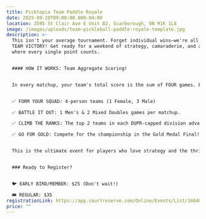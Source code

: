 ```yaml
---
title: Picktopia Team Paddle Royale
date: 2025-09-20T09:00:00.000-04:00
location: 3595 St Clair Ave E Unit B2, Scarborough, ON M1K 1L8
image: /images/uploads/team-pickleball-paddle-royale-template.jpg
description: >-
  This isn't your average tournament. Forget individual wins—we're all about
  TEAM VICTORY! Get ready for a weekend of strategy, camaraderie, and a format
  where every single point counts.


  #### HOW IT WORKS: Team Aggregate Scoring!


  In every matchup, your team's total score is the sum of FOUR games. Every dink, drive, and drop shot adds to your tournament-long leaderboard score!


  ✅ FORM YOUR SQUAD: 4-person teams (1 Female, 3 Male)

  ✅ BATTLE IT OUT: 1 Men's & 2 Mixed Doubles games per matchup.

  ✅ CLIMB THE RANKS: The top 2 teams in each DUPR-capped division advance.

  ✅ GO FOR GOLD: Compete for the championship in the Gold Medal Final! 🥇


  This is the ultimate event for players who love strategy and the thrill of team competition. Are you in?


  ### Ready to Register?


  🐦 EARLY BIRD/MEMBER: $25 (Don't wait!)

  🎟️ REGULAR: $35
registrationLink: https://app.courtreserve.com/Online/Events/List/16040/JHJ11YSC2M16040
price: ""
---
```

